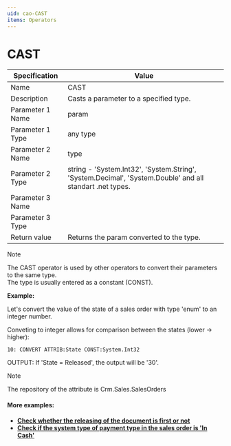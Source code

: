 ```yaml
---
uid: cao-CAST
items: Operators
---
```


# CAST 

| Specification | Value |
| ---- | ----- |
| Name | CAST |
| Description | Casts a parameter to a specified type. |
| Parameter 1 Name | 	param |
| Parameter 1 Type | 	any type |
| Parameter 2 Name | 	type |
| Parameter 2 Type | string - 'System.Int32', 'System.String', 'System.Decimal', 'System.Double' and all standart .net types. |
| Parameter 3 Name |
| Parameter 3 Type |
| Return value | Returns the param converted to the type. |

> [!NOTE]
> 
> The CAST operator is used by other operators to convert their parameters to the same type. <br> The type is usually entered as a constant (CONST).

**Example:**

Let's convert the value of the state of a sales order with type 'enum' to an integer number. 

Conveting to integer allows for comparison between the states (lower -> higher):
```
10: CONVERT ATTRIB:State CONST:System.Int32      
```
OUTPUT: If 'State = Released', the output will be '30'.

> [!NOTE] 
> 
> The repository of the attribute is Crm.Sales.SalesOrders

#### More examples:

- **[Check whether the releasing of the document is first or not](https://docs.erp.net/tech/advanced/calculated-attributes/examples/check-for-first-releasing.html)**
- **[Check if the system type of payment type in the sales order is 'In Cash'](https://docs.erp.net/tech/advanced/calculated-attributes/examples/check-if-system-type-is-in-cash.html)**

